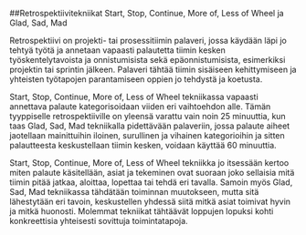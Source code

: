 ##Retrospektiivitekniikat Start, Stop, Continue, More of, Less of Wheel ja Glad, Sad, Mad

Retrospektiivi on projekti- tai prosessitiimin palaveri, jossa käydään läpi jo tehtyä työtä ja annetaan vapaasti palautetta tiimin kesken työskentelytavoista ja onnistumisista sekä epäonnistumisista, esimerkiksi projektin tai sprintin jälkeen. Palaveri tähtää tiimin sisäiseen kehittymiseen ja yhteisten työtapojen parantamiseen oppien jo tehdystä ja koetusta.

Start, Stop, Continue, More of, Less of Wheel tekniikassa vapaasti annettava palaute kategorisoidaan viiden eri vaihtoehdon alle. Tämän tyyppiselle retrospektiiville on yleensä varattu vain noin 25 minuuttia, kun taas Glad, Sad, Mad tekniikalla pidettävään palaveriin, jossa palaute aiheet jaotellaan mainittuihin iloinen, surullinen ja vihainen kategorioihin ja sitten palautteesta keskustellaan tiimin kesken, voidaan käyttää 60 minuuttia.

Start, Stop, Continue, More of, Less of Wheel tekniikka jo itsessään kertoo miten palaute käsitellään, asiat ja tekeminen ovat suoraan joko sellaisia mitä tiimin pitää jatkaa, aloittaa, lopettaa tai tehdä eri tavalla. Samoin myös Glad, Sad, Mad tekniikassa tähdätään toiminnan muutokseen, mutta sitä lähestytään eri tavoin, keskustellen yhdessä siitä mitkä asiat toimivat hyvin ja mitkä huonosti. Molemmat tekniikat tähtäävät loppujen lopuksi kohti konkreettisia yhteisesti sovittuja toimintatapoja.
